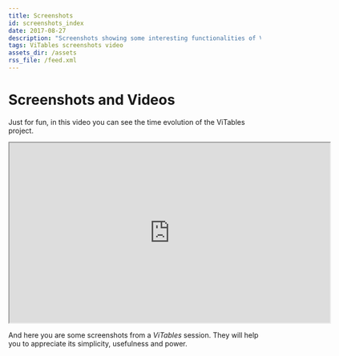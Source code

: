 ```yaml
---
title: Screenshots
id: screenshots_index
date: 2017-08-27
description: "Screenshots showing some interesting functionalities of ViTables, like table queries, plugins or management of attributes."
tags: ViTables screenshots video
assets_dir: /assets
rss_file: /feed.xml
---
```


# Screenshots and Videos

Just for fun, in this video you can see the time evolution of the ViTables project.

<div class="py-3 mx-auto" style="width: 640px;">
  <iframe src="https://player.vimeo.com/video/222206308" width="640" height="360" webkitallowfullscreen mozallowfullscreen allowfullscreen></iframe>
</div>


And here you are some screenshots from a _ViTables_ session. They will help you to appreciate its simplicity, usefulness and power.


